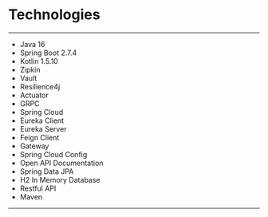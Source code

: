 # Technologies

---
- Java 16
- Spring Boot 2.7.4
- Kotlin 1.5.10 
- Zipkin
- Vault
- Resilience4j 
- Actuator 
- GRPC
- Spring Cloud 
- Eureka Client 
- Eureka Server 
- Feign Client
- Gateway
- Spring Cloud Config 
- Open API Documentation
- Spring Data JPA
- H2 In Memory Database
- Restful API
- Maven

---
